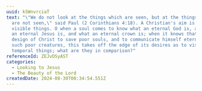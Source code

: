 ```yaml
---
uuid: kSWnvrciaT
text: "\"We do not look at the things which are seen, but at the things which
  are not seen,\" said Paul (2 Corinthians 4:18). A Christian's aim is beyond
  visible things. O when a soul comes to know what an eternal God is, and what
  an eternal Jesus is, and what an eternal crown is; when it knows that great
  design of Christ to save poor souls, and to communicate himself eternally to
  such poor creatures, this takes off the edge of its desires as to visible
  temporal things; what are they in comparison?"
referenceId: ZEJvDSyAST
categories:
  - Looking to Jesus
  - The Beauty of the Lord
createdDate: 2024-08-30T00:34:54.551Z
---
```


